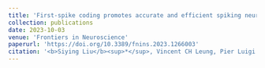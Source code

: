 ```yaml
---
title: 'First-spike coding promotes accurate and efficient spiking neural networks for discrete events with rich temporal structures'
collection: publications
date: 2023-10-03
venue: 'Frontiers in Neuroscience'
paperurl: 'https://doi.org/10.3389/fnins.2023.1266003'
citation: '<b>Siying Liu</b><sup>*</sup>, Vincent CH Leung, Pier Luigi Dragotti. (2023). <i>Frontiers in Neuroscience</i>. 17, 1266003.'
---
```


